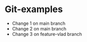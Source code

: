 # Git-examples

- Change 1 on main branch
- Change 2 on main branch
- Change 3 on feature-vlad branch

